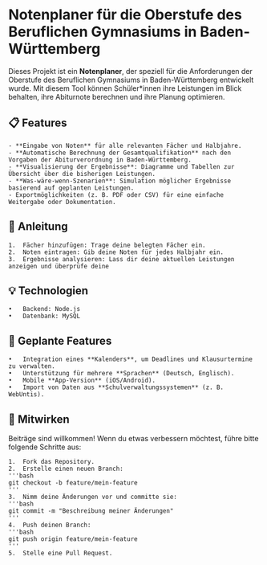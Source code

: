 # Notenplaner für die Oberstufe des Beruflichen Gymnasiums in Baden-Württemberg

Dieses Projekt ist ein **Notenplaner**, der speziell für die Anforderungen der Oberstufe des Beruflichen Gymnasiums in Baden-Württemberg entwickelt wurde. Mit diesem Tool können Schüler*innen ihre Leistungen im Blick behalten, ihre Abiturnote berechnen und ihre Planung optimieren.

## 📋 Features

    - **Eingabe von Noten** für alle relevanten Fächer und Halbjahre.
    - **Automatische Berechnung der Gesamtqualifikation** nach den Vorgaben der Abiturverordnung in Baden-Württemberg.
    - **Visualisierung der Ergebnisse**: Diagramme und Tabellen zur Übersicht über die bisherigen Leistungen.
    - **Was-wäre-wenn-Szenarien**: Simulation möglicher Ergebnisse basierend auf geplanten Leistungen.
    - Exportmöglichkeiten (z. B. PDF oder CSV) für eine einfache Weitergabe oder Dokumentation.

## 📘 Anleitung

    1.	Fächer hinzufügen: Trage deine belegten Fächer ein.
    2.	Noten eintragen: Gib deine Noten für jedes Halbjahr ein.
    3.	Ergebnisse analysieren: Lass dir deine aktuellen Leistungen anzeigen und überprüfe deine 

## 💡 Technologien

	•	Backend: Node.js
	•	Datenbank: MySQL

## 🌟 Geplante Features

	•	Integration eines **Kalenders**, um Deadlines und Klausurtermine zu verwalten.
	•	Unterstützung für mehrere **Sprachen** (Deutsch, Englisch).
	•	Mobile **App-Version** (iOS/Android).
	•	Import von Daten aus **Schulverwaltungssystemen** (z. B. WebUntis).

## 🤝 Mitwirken

Beiträge sind willkommen!
Wenn du etwas verbessern möchtest, führe bitte folgende Schritte aus:
    
    1.	Fork das Repository.
	2.	Erstelle einen neuen Branch:
    '''bash
    git checkout -b feature/mein-feature
    '''
    3.	Nimm deine Änderungen vor und committe sie:
    '''bash
    git commit -m "Beschreibung meiner Änderungen"
    '''
	4.	Push deinen Branch:
    '''bash
    git push origin feature/mein-feature
    '''
	5.	Stelle eine Pull Request.